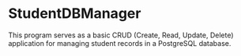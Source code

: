 # StudentDBManager
This program serves as a basic CRUD (Create, Read, Update, Delete) application for managing student records in a PostgreSQL database.
